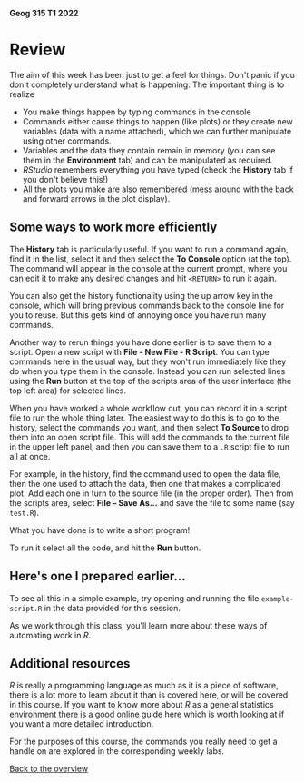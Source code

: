 **Geog 315 T1 2022**

# Review
The aim of this week has been just to get a feel for things. Don't panic if you don't completely understand what is happening. The important thing is to realize

+ You make things happen by typing commands in the console
+ Commands either cause things to happen (like plots) or they create new variables (data with a name attached), which we can further manipulate using other commands. 
+ Variables and the data they contain remain in memory (you can see them in the **Environment** tab) and can be manipulated as required.
+ *RStudio* remembers everything you have typed (check the **History** tab if you don't believe this!)
+ All the plots you make are also remembered (mess around with the back and forward arrows in the plot display).

## Some ways to work more efficiently
The **History** tab is particularly useful. If you want to run a command again, find it in the list, select it and then select the **To Console** option (at the top). The command will appear in the console at the current prompt, where you can edit it to make any desired changes and hit `<RETURN>` to run it again. 

You can also get the history functionality using the up arrow key in the console, which will bring previous commands back to the console line for you to reuse. But this gets kind of annoying once you have run many commands.

Another way to rerun things you have done earlier is to save them to a script. Open a new script with **File - New File - R Script**. You can type commands here in the usual way, but they won't run immediately like they do when you type them in the console. Instead you can run selected lines using the **Run** button at the top of the scripts area of the user interface (the top left area) for selected lines.

When you have worked a whole workflow out, you can record it in a script file to run the whole thing later. The easiest way to do this is to go to the history, select the commands you want, and then select **To Source** to drop them into an open script file. This will add the commands to the current file in the upper left panel, and then you can save them to a `.R` script file to run all at once.

For example, in the history, find the command used to open the data file, then the one used to attach the data, then one that makes a complicated plot. Add each one in turn to the source file (in the proper order). Then from the scripts area, select **File – Save As...** and save the file to some name (say `test.R`). 

What you have done is to write a short program! 

To run it select all the code, and hit the **Run** button.

## Here's one I prepared earlier...
To see all this in a simple example, try opening and running the file `example-script.R` in the data provided for this session.

As we work through this class, you'll learn more about these ways of automating work in _R_.

## Additional resources
*R* is really a programming language as much as it is a piece of software, there is a lot more to learn about it than is covered here, or will be covered in this course. If you want to know more about *R* as a general statistics environment there is a [good online guide here](https://cran.r-project.org/doc/contrib/Verzani-SimpleR.pdf) which is worth looking at if you want a more detailed introduction.

For the purposes of this course, the commands you really need to get a handle on are explored in the corresponding weekly labs.

[Back to the overview](README.md)

